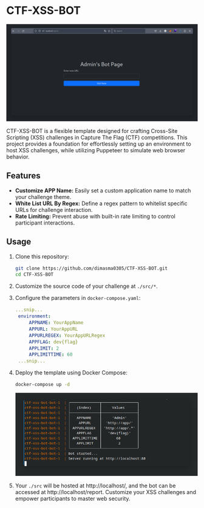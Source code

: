 # CTF-XSS-BOT

![Alt text](./assets/bothome.png)

CTF-XSS-BOT is a flexible template designed for crafting Cross-Site Scripting
(XSS) challenges in Capture The Flag (CTF) competitions. This project provides a
foundation for effortlessly setting up an environment to host XSS challenges,
while utilizing Puppeteer to simulate web browser behavior.

## Features

- **Customize APP Name:** Easily set a custom application name to match your challenge theme.
- **White List URL By Regex:** Define a regex pattern to whitelist specific URLs for challenge interaction.
- **Rate Limiting:** Prevent abuse with built-in rate limiting to control participant interactions.

## Usage

1. Clone this repository:
   ```sh
   git clone https://github.com/dimasma0305/CTF-XSS-BOT.git
   cd CTF-XSS-BOT
   ```

2. Customize the source code of your challenge at `./src/*`.

3. Configure the parameters in `docker-compose.yaml`:
   ```yaml
   ...snip...
    environment:
        APPNAME: YourAppName
        APPURL: YourAppURL
        APPURLREGEX: YourAppURLRegex
        APPFLAG: dev{flag}
        APPLIMIT: 2
        APPLIMITTIME: 60
    ...snip...
   ```

4. Deploy the template using Docker Compose:
   ```sh
   docker-compose up -d
   ```
   ![Deploy with Docker](./assets/deploy-wdocker.png)

5. Your `./src` will be hosted at http://localhost/, and the bot can be accessed
   at http://localhost/report. Customize your XSS challenges and empower participants to master web security.
